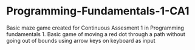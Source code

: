 # Programming-Fundamentals-1-CA1
Basic maze game created for Continuous Assesment 1 in Programming fundamentals 1. 
Basic game of moving a red dot through a path without going out of bounds using arrow keys on keyboard as input
